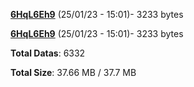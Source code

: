 [**6HqL6Eh9**](/data/6HqL6Eh9.txt) (25/01/23 - 15:01)- 3233 bytes

[**6HqL6Eh9**](/data/6HqL6Eh9.txt) (25/01/23 - 15:01)- 3233 bytes

**Total Datas**: 6332

**Total Size**: 37.66 MB / 37.7 MB